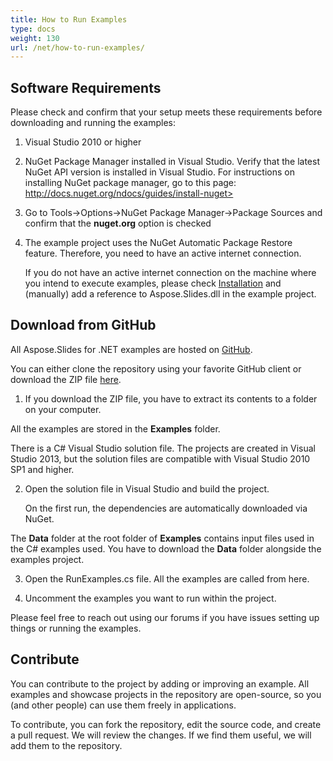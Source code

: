 ```yaml
---
title: How to Run Examples
type: docs
weight: 130
url: /net/how-to-run-examples/
---
```


## **Software Requirements**
Please check and confirm that your setup meets these requirements before downloading and running the examples:

1. Visual Studio 2010 or higher

1. NuGet Package Manager installed in Visual Studio. Verify that the latest NuGet API version is installed in Visual Studio. For instructions on installing NuGet package manager, go to this page: http://docs.nuget.org/ndocs/guides/install-nuget>

1. Go to Tools->Options->NuGet Package Manager->Package Sources and confirm that the **nuget.org** option is checked

1. The example project uses the NuGet Automatic Package Restore feature. Therefore, you need to have an active internet connection. 

   If you do not have an active internet connection on the machine where you intend to execute examples, please check [Installation](/slides/net/installation/) and (manually) add a reference to Aspose.Slides.dll in the example project.
## **Download from GitHub**
All Aspose.Slides for .NET examples are hosted on [GitHub](https://github.com/aspose-slides/Aspose.Slides-for-.NET).

You can either clone the repository using your favorite GitHub client or download the ZIP file [here](https://github.com/aspose-slides/Aspose.Slides-for-.NET/archive/master.zip).

1. If you download the ZIP file, you have to extract its contents to a folder on your computer. 

All the examples are stored in the **Examples** folder.

There is a C# Visual Studio solution file. The projects are created in Visual Studio 2013, but the solution files are compatible with Visual Studio 2010 SP1 and higher.

2. Open the solution file in Visual Studio and build the project.

   On the first run, the dependencies are automatically downloaded via NuGet.

The **Data** folder at the root folder of **Examples** contains input files used in the C# examples used. You have to download the **Data** folder alongside the examples project.

3. Open the RunExamples.cs file. All the examples are called from here.

4. Uncomment the examples you want to run within the project.

Please feel free to reach out using our forums if you have issues setting up things or running the examples.
## **Contribute**
You can contribute to the project by adding or improving an example. All examples and showcase projects in the repository are open-source, so you (and other people) can use them freely in applications.

To contribute, you can fork the repository, edit the source code, and create a pull request. We will review the changes. If we find them useful, we will add them to the repository.